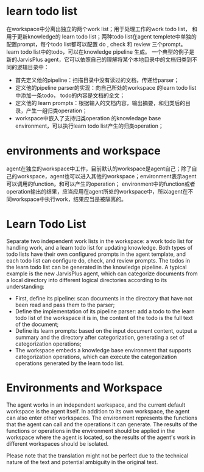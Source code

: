 # learn todo list
在workspace中分离出独立的两个work list；用于处理工作的work todo list， 和用于更新knowledge的 learn todo list；两种todo list在agent templete中单独的配置prompt，每个todo list都可以配置 do , check 和 review 三个prompt。
learn todo list中的todo，可以在knowledge pipeline 生成。
一个典型的例子是新的JarvisPlus agent，它可以依照自己的理解将某个本地目录中的文档归类到不同的逻辑目录中：
+ 首先定义他的pipeline：扫描目录中没有读过的文档，传递给parser；
+ 定义他的pipeline parser的实现：向自己所处的workspace 的learn todo list中添加一条todo， todo的内容是文档的全文；
+ 定义他的 learn prompts：根据输入的文档内容，输出摘要，和归类后的目录，产生一组归类operation；
+ workspace中嵌入了支持归类operation 的knowledage base environment，可以执行learn todo list产生的归类operation；

# environments and workspace
agent在独立的workspace中工作，目前默认的workspace是agent自己；除了自己的workspace，agent也可以进入其他的workspace；environment表示agent可以调用的function，和可以产生的operation； 
environment中的function或者operation输出的结果，应当应用在agent所处的workspace中，所以agent在不同workspace中执行work，结果应当是被隔离的。 




# Learn Todo List
Separate two independent work lists in the workspace: a work todo list for handling work, and a learn todo list for updating knowledge. Both types of todo lists have their own configured prompts in the agent template, and each todo list can configure do, check, and review prompts. 
The todos in the learn todo list can be generated in the knowledge pipeline. 
A typical example is the new JarvisPlus agent, which can categorize documents from a local directory into different logical directories according to its understanding:
+ First, define its pipeline: scan documents in the directory that have not been read and pass them to the parser;
+ Define the implementation of its pipeline parser: add a todo to the learn todo list of the workspace it is in, the content of the todo is the full text of the document;
+ Define its learn prompts: based on the input document content, output a summary and the directory after categorization, generating a set of categorization operations;
+ The workspace embeds a knowledge base environment that supports categorization operations, which can execute the categorization operations generated by the learn todo list.

# Environments and Workspace
The agent works in an independent workspace, and the current default workspace is the agent itself. In addition to its own workspace, the agent can also enter other workspaces. The environment represents the functions that the agent can call and the operations it can generate.
The results of the functions or operations in the environment should be applied in the workspace where the agent is located, so the results of the agent's work in different workspaces should be isolated.

Please note that the translation might not be perfect due to the technical nature of the text and potential ambiguity in the original text.
